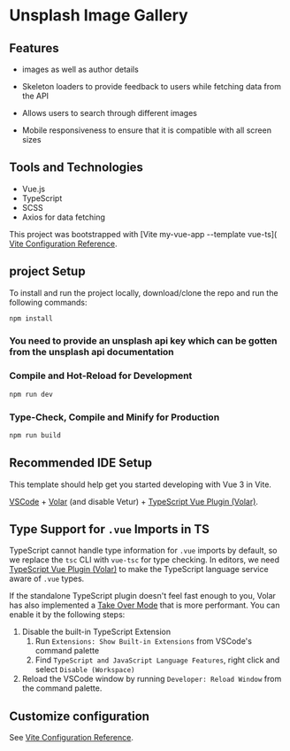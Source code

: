 # Unsplash Image Gallery

## Features

- images as well as author details

- Skeleton loaders to provide feedback to users while fetching data from the API

- Allows users to search through different images

- Mobile responsiveness to ensure that it is compatible with all screen sizes

## Tools and Technologies

- Vue.js
- TypeScript
- SCSS
- Axios for data fetching

This project was bootstrapped with [Vite my-vue-app --template vue-ts]( [Vite Configuration Reference](https://vitejs.dev/config/).

## project Setup

To install and run the project locally, download/clone the repo and run the following commands:

```sh
npm install
```

### You need to provide an unsplash api key which can be gotten from the unsplash api documentation

### Compile and Hot-Reload for Development

```sh
npm run dev
```

### Type-Check, Compile and Minify for Production

```sh
npm run build
```

## Recommended IDE Setup

This template should help get you started developing with Vue 3 in Vite.

[VSCode](https://code.visualstudio.com/) + [Volar](https://marketplace.visualstudio.com/items?itemName=johnsoncodehk.volar) (and disable Vetur) + [TypeScript Vue Plugin (Volar)](https://marketplace.visualstudio.com/items?itemName=johnsoncodehk.vscode-typescript-vue-plugin).

## Type Support for `.vue` Imports in TS

TypeScript cannot handle type information for `.vue` imports by default, so we replace the `tsc` CLI with `vue-tsc` for type checking. In editors, we need [TypeScript Vue Plugin (Volar)](https://marketplace.visualstudio.com/items?itemName=johnsoncodehk.vscode-typescript-vue-plugin) to make the TypeScript language service aware of `.vue` types.

If the standalone TypeScript plugin doesn't feel fast enough to you, Volar has also implemented a [Take Over Mode](https://github.com/johnsoncodehk/volar/discussions/471#discussioncomment-1361669) that is more performant. You can enable it by the following steps:

1. Disable the built-in TypeScript Extension
   1. Run `Extensions: Show Built-in Extensions` from VSCode's command palette
   2. Find `TypeScript and JavaScript Language Features`, right click and select `Disable (Workspace)`
2. Reload the VSCode window by running `Developer: Reload Window` from the command palette.

## Customize configuration

See [Vite Configuration Reference](https://vitejs.dev/config/).
